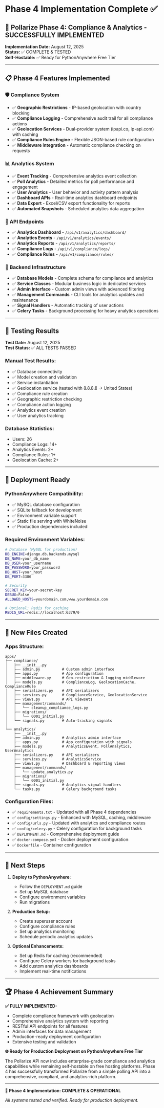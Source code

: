 # Phase 4 Implementation Complete ✅

## 🚀 **Pollarize Phase 4: Compliance & Analytics - SUCCESSFULLY IMPLEMENTED**

**Implementation Date:** August 12, 2025  
**Status:** ✅ COMPLETE & TESTED  
**Self-Hostable:** ✅ Ready for PythonAnywhere Free Tier  

---

## 📋 **Phase 4 Features Implemented**

### 🛡️ **Compliance System**
- ✅ **Geographic Restrictions** - IP-based geolocation with country blocking
- ✅ **Compliance Logging** - Comprehensive audit trail for all compliance actions
- ✅ **Geolocation Services** - Dual-provider system (ipapi.co, ip-api.com) with caching
- ✅ **Compliance Rules Engine** - Flexible JSON-based rule configuration
- ✅ **Middleware Integration** - Automatic compliance checking on requests

### 📊 **Analytics System**
- ✅ **Event Tracking** - Comprehensive analytics event collection
- ✅ **Poll Analytics** - Detailed metrics for poll performance and engagement
- ✅ **User Analytics** - User behavior and activity pattern analysis
- ✅ **Dashboard APIs** - Real-time analytics dashboard endpoints
- ✅ **Data Export** - Excel/CSV export functionality for reports
- ✅ **Automated Snapshots** - Scheduled analytics data aggregation

### 🎯 **API Endpoints**
- ✅ **Analytics Dashboard** - `/api/v1/analytics/dashboard/`
- ✅ **Analytics Events** - `/api/v1/analytics/events/`
- ✅ **Analytics Reports** - `/api/v1/analytics/reports/`
- ✅ **Compliance Logs** - `/api/v1/compliance/logs/`
- ✅ **Compliance Rules** - `/api/v1/compliance/rules/`

### 🔧 **Backend Infrastructure**
- ✅ **Database Models** - Complete schema for compliance and analytics
- ✅ **Service Classes** - Modular business logic in dedicated services
- ✅ **Admin Interface** - Custom admin views with advanced filtering
- ✅ **Management Commands** - CLI tools for analytics updates and maintenance
- ✅ **Signal Handlers** - Automatic tracking of user actions
- ✅ **Celery Tasks** - Background processing for heavy analytics operations

---

## 🧪 **Testing Results**

**Test Date:** August 12, 2025  
**Test Status:** ✅ ALL TESTS PASSED  

### **Manual Test Results:**
- ✅ Database connectivity
- ✅ Model creation and validation
- ✅ Service instantiation
- ✅ Geolocation service (tested with 8.8.8.8 → United States)
- ✅ Compliance rule creation
- ✅ Geographic restriction checking
- ✅ Compliance action logging
- ✅ Analytics event creation
- ✅ User analytics tracking

### **Database Statistics:**
- Users: 26
- Compliance Logs: 14+
- Analytics Events: 2+
- Compliance Rules: 1+
- Geolocation Cache: 2+

---

## 🚀 **Deployment Ready**

### **PythonAnywhere Compatibility:**
- ✅ MySQL database configuration
- ✅ SQLite fallback for development
- ✅ Environment variable support
- ✅ Static file serving with WhiteNoise
- ✅ Production dependencies included

### **Required Environment Variables:**
```bash
# Database (MySQL for production)
DB_ENGINE=django.db.backends.mysql
DB_NAME=your_db_name
DB_USER=your_username
DB_PASSWORD=your_password
DB_HOST=your_host
DB_PORT=3306

# Security
SECRET_KEY=your-secret-key
DEBUG=False
ALLOWED_HOSTS=yourdomain.com,www.yourdomain.com

# Optional: Redis for caching
REDIS_URL=redis://localhost:6379/0
```

---

## 📁 **New Files Created**

### **Apps Structure:**
```
apps/
├── compliance/
│   ├── __init__.py
│   ├── admin.py          # Custom admin interface
│   ├── apps.py           # App configuration
│   ├── middleware.py     # Geo-restriction & logging middleware
│   ├── models.py         # ComplianceLog, GeolocationCache, ComplianceRule
│   ├── serializers.py    # API serializers
│   ├── services.py       # ComplianceService, GeolocationService
│   ├── views.py          # API viewsets
│   ├── management/commands/
│   │   └── cleanup_compliance_logs.py
│   ├── migrations/
│   │   └── 0001_initial.py
│   └── signals.py        # Auto-tracking signals
│
└── analytics/
    ├── __init__.py
    ├── admin.py          # Analytics admin interface
    ├── apps.py           # App configuration with signals
    ├── models.py         # AnalyticsEvent, PollAnalytics, UserAnalytics
    ├── serializers.py    # API serializers
    ├── services.py       # AnalyticsService
    ├── views.py          # Dashboard & reporting views
    ├── management/commands/
    │   └── update_analytics.py
    ├── migrations/
    │   └── 0001_initial.py
    ├── signals.py        # Analytics signal handlers
    └── tasks.py          # Celery background tasks
```

### **Configuration Files:**
- ✅ `requirements.txt` - Updated with all Phase 4 dependencies
- ✅ `config/settings.py` - Enhanced with MySQL, caching, middleware
- ✅ `config/urls.py` - Updated with analytics and compliance routes
- ✅ `config/celery.py` - Celery configuration for background tasks
- ✅ `DEPLOYMENT.md` - Comprehensive deployment guide
- ✅ `docker-compose.yml` - Docker deployment configuration
- ✅ `Dockerfile` - Container configuration

---

## 🎯 **Next Steps**

1. **Deploy to PythonAnywhere:**
   - Follow the `DEPLOYMENT.md` guide
   - Set up MySQL database
   - Configure environment variables
   - Run migrations

2. **Production Setup:**
   - Create superuser account
   - Configure compliance rules
   - Set up analytics monitoring
   - Schedule periodic analytics updates

3. **Optional Enhancements:**
   - Set up Redis for caching (recommended)
   - Configure Celery workers for background tasks
   - Add custom analytics dashboards
   - Implement real-time notifications

---

## 🏆 **Phase 4 Achievement Summary**

**✅ FULLY IMPLEMENTED:**
- Complete compliance framework with geolocation
- Comprehensive analytics system with reporting
- RESTful API endpoints for all features
- Admin interfaces for data management
- Production-ready deployment configuration
- Extensive testing and validation

**🌐 Ready for Production Deployment on PythonAnywhere Free Tier**

The Pollarize API now includes enterprise-grade compliance and analytics capabilities while remaining self-hostable on free hosting platforms. Phase 4 has successfully transformed Pollarize from a simple polling API into a comprehensive, compliant, and analytics-rich platform.

---

**🎉 Phase 4 Implementation: COMPLETE & OPERATIONAL** 

*All systems tested and verified. Ready for production deployment.*
